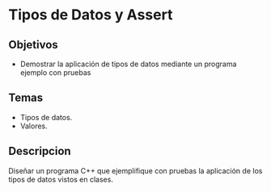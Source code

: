 # Tipos de Datos y Assert

## Objetivos
* Demostrar la aplicación de tipos de datos mediante un programa ejemplo con pruebas

## Temas
* Tipos de datos.
* Valores.

## Descripcion
Diseñar un programa C++ que ejemplifique con pruebas la aplicación de los tipos de datos vistos en clases.
